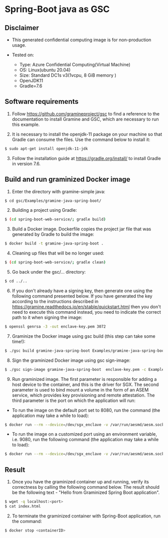 # Spring-Boot java as GSC
## Disclaimer
* This generated confidential computing image is for non-production usage.

* Tested on:</br>
  - Type: Azure Confidential Computing(Virtual Machine)</br>
  - OS: Linux(ubuntu 20.04)</br>
  - Size: Standard DC1s v3(1vcpu, 8 GiB memory )</br>
  - OpenJDK11
  - Gradle=7.6
## Software requirements
1. Follow https://github.com/gramineproject/gsc to find a reference to the documentation to install Gramine and GSC, which are necessary to run this example.

2. It is necessary to install the openjdk-11 package on your machine so that Gradle can consume the files. Use the command below to install it:
```sh
$ sudo apt-get install openjdk-11-jdk
```
3. Follow the installation guide at https://gradle.org/install/ to install Gradle in version 7.6.

## Build and run graminized Docker image
1.  Enter the directory with gramine-simple java:
```sh
$ cd gsc/Examples/gramine-java-spring-boot/
```
2. Building a project using Gradle:
```sh
$ (cd spring-boot-web-service/; gradle build)
```
3. Build a Docker image. Dockerfile copies the project jar file that was generated by Gradle to build the image:
```sh
$ docker build -t gramine-java-spring-boot .
```
4. Cleaning up files that will be no longer used:
```sh
$ (cd spring-boot-web-service/; gradle clean)
```
5.  Go back under the gsc/... directory:
```sh
$ cd ../..
``` 
6. If you don't already have a signing key, then generate one using the following command presented below. If you have generated the key according to the instructions described in https://gramine.readthedocs.io/en/stable/quickstart.html then you don't need to execute this command instead, you need to indicate the correct path to it when signing the image:
```sh
$ openssl genrsa -3 -out enclave-key.pem 3072
```
7.  Graminize the Docker image using gsc build (this step can take some time!):
```sh 
$ ./gsc build gramine-java-spring-boot Examples/gramine-java-spring-boot/gramine-java-spring-boot.manifest -c Examples/gramine-java-spring-boot/config.yaml
```
8. Sign the graminized Docker image using gsc sign-image:
```sh
$ ./gsc sign-image gramine-java-spring-boot  enclave-key.pem -c Examples/gramine-java-spring-boot/config.yaml
```
9. Run graminized image. The first parameter is responsible for adding a host device to the container, and this is the driver for SGX. The second parameter is used to bind mount a volume in the form of an ASEM service, which provides key provisioning and remote attestation. The third parameter is the port on which the application will run:

*  To run the image on the default port set to 8080, run the command (the application may take a while to load):
```sh
$ docker run --rm --device=/dev/sgx_enclave -v /var/run/aesmd/aesm.socket:/var/run/aesmd/aesm.socket -p 8080:8080 -d gsc-gramine-java-spring-boot  
```
* To run the image on a customized port using an environment variable, i.e. 9080, run the following command (the application may take a while to load):
```sh
$ docker run --rm --device=/dev/sgx_enclave -v /var/run/aesmd/aesm.socket:/var/run/aesmd/aesm.socket -e SERVER_PORT=9080 -p 9080:9080 -d gsc-gramine-java-spring-boot
```
## Result 
1. Once you have the graminized container up and running, verify its correctness by calling the following command below. The result should be the following text - "Hello from Graminized Spring Boot application".
```sh
$ wget -q localhost:<port> 
$ cat index.html
```

2. To terminate the graminized container with Spring-Boot application, run the command:
```sh
$ docker stop <containerID>
```